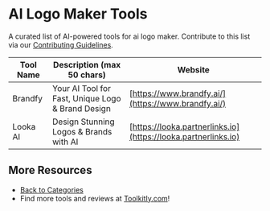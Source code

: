 # AI Logo Maker Tools

A curated list of AI-powered tools for ai logo maker. Contribute to this list via our [Contributing Guidelines](../CONTRIBUTING.md).

| Tool Name | Description (max 50 chars) | Website |
|-----------|----------------------------|---------|
| Brandfy | Your AI Tool for Fast, Unique Logo & Brand Design | [https://www.brandfy.ai/](https://www.brandfy.ai/) |
| Looka AI | Design Stunning Logos & Brands with AI | [https://looka.partnerlinks.io](https://looka.partnerlinks.io) |

## More Resources
- [Back to Categories](../README.md)
- Find more tools and reviews at [Toolkitly.com](https://toolkitly.com)!
